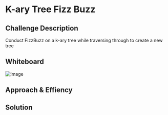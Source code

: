 # K-ary Tree Fizz Buzz


## Challenge Description
Conduct FizzBuzz on a k-ary tree while traversing through to create a new tree


## Whiteboard

![image](https://user-images.githubusercontent.com/33704616/117734105-6023f480-b1b8-11eb-8608-018b35a8e33d.png)

## Approach & Effiency

## Solution
